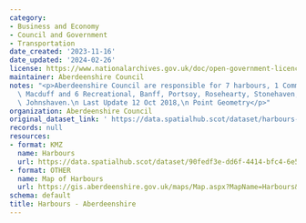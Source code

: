 ```yaml
---
category:
- Business and Economy
- Council and Government
- Transportation
date_created: '2023-11-16'
date_updated: '2024-02-26'
license: https://www.nationalarchives.gov.uk/doc/open-government-licence/version/3/
maintainer: Aberdeenshire Council
notes: "<p>Aberdeenshire Council are responsible for 7 harbours, 1 Commercial \u2013\
  \ Macduff and 6 Recreational, Banff, Portsoy, Rosehearty, Stonehaven, Gourdon &amp;\
  \ Johnshaven.\n Last Update 12 Oct 2018,\n Point Geometry</p>"
organization: Aberdeenshire Council
original_dataset_link: ' https://data.spatialhub.scot/dataset/harbours-as'
records: null
resources:
- format: KMZ
  name: Harbours
  url: https://data.spatialhub.scot/dataset/90fedf3e-dd6f-4414-bfc4-6e53c59a425b/resource/fb6911b9-8b86-4bae-a5cd-b87a3ee89809/download/harbours.kmz
- format: OTHER
  name: Map of Harbours
  url: https://gis.aberdeenshire.gov.uk/maps/Map.aspx?MapName=Harbours&baselayer=OS%20Greyscale
schema: default
title: Harbours - Aberdeenshire
---
```

